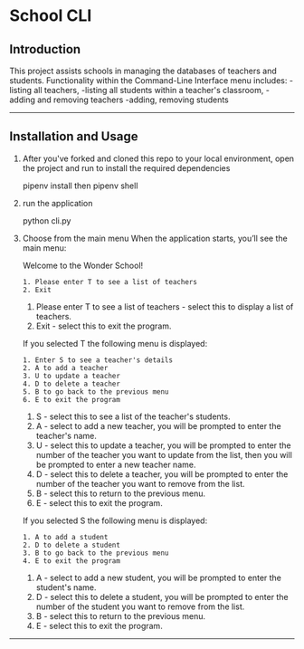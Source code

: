 # School CLI


## Introduction

This project assists schools in managing the databases of teachers and students. Functionality within the Command-Line Interface menu includes:
-listing all teachers,
-listing all students within a teacher's classroom,
-adding and removing teachers
-adding, removing students

---

## Installation and Usage

1. After you've forked and cloned this repo to your local environment, 
open the project and run to install the required dependencies

    pipenv install then
    pipenv shell


2.  run the application

    python cli.py


3.  Choose from the main menu
    When the application starts, you’ll see the main menu:

    Welcome to the Wonder School!

        1. Please enter T to see a list of teachers
        2. Exit

    1. Please enter T to see a list of teachers - select this to display a list of teachers.
    2. Exit - select this to exit the program.

    If you selected T the following menu is displayed:

        1. Enter S to see a teacher's details
        2. A to add a teacher
        3. U to update a teacher
        4. D to delete a teacher
        5. B to go back to the previous menu
        6. E to exit the program

    1. S - select this to see a list of the teacher's students.
    2. A - select to add a new teacher, you will be prompted to enter the teacher's name.
    3. U - select this to update a teacher, you will be prompted to enter the number of the teacher you want to update from the list, then you will be prompted to enter a new teacher name.
    3. D - select this to delete a teacher, you will be prompted to enter the number of the teacher you want to remove from the list.
    5. B - select this to return to the previous menu.
    6. E - select this to exit the program.

    If you selected S the following menu is displayed:

        1. A to add a student
        2. D to delete a student
        3. B to go back to the previous menu
        4. E to exit the program

    1. A - select to add a new student, you will be prompted to enter the student's name.
    3. D - select this to delete a student, you will be prompted to enter the number of the student you want to remove from the list.
    5. B - select this to return to the previous menu.
    6. E - select this to exit the program.






---

